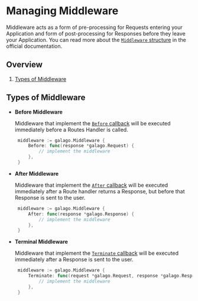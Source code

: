 # Managing Middleware

Middleware acts as a form of pre-processing for Requests entering your Application and form of post-processing for Responses before they leave your Application. You can read more about the [`Middleware` structure](https://godoc.org/github.com/nathan-fiscaletti/galago#Middleware) in the official documentation.

## Overview

1. [Types of Middleware](#types-of-middleware)

## Types of Middleware

- **Before Middleware**

   Middleware that implement the [`Before` callback](https://godoc.org/github.com/nathan-fiscaletti/galago#Middleware.Before) will be executed immediately before a Routes Handler is called.

   ```go
    middleware := galago.Middleware {
        Before: func(response *galago.Request) {
            // implement the middleware
        },
    }
    ```

- **After Middleware**

   Middleware that implement the [`After` callback](https://godoc.org/github.com/nathan-fiscaletti/galago#Middleware.After) will be executed immediately after a Route handler returns a Response, but before that Response is sent to the user.

   ```go
    middleware := galago.Middleware {
        After: func(response *galago.Response) {
            // implement the middleware
        },
    }
    ```

- **Terminal Middleware**

   Middleware that implement the [`Terminate` callback](https://godoc.org/github.com/nathan-fiscaletti/galago#Middleware.Terminate) will be executed immediately after a Response is sent to the user.

   ```go
    middleware := galago.Middleware {
        Terminate: func(request *galago.Request, response *galago.Response) {
            // implement the middleware
        },
    }
    ```